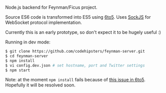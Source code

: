 Node.js backend for Feynman/Ficus project.

Source ES6 code is transformed into ES5 using [6to5](https://github.com/6to5/6to5).
Uses [SockJS](https://github.com/sockjs/sockjs-node) for WebSocket protocol implementation.

Currently this is an early prototype, so don't expect it to be hugely useful :)

Running in dev mode:

```bash
$ git clone https://github.com/codehipsters/feynman-server.git
$ cd feynman-server
$ npm install
$ vi config.dev.json # set hostname, port and Twitter settings
$ npm start
```

Note: at the moment `npm install` fails because of [this issue in 6to5](https://github.com/6to5/6to5/issues/137).
Hopefully it will be resolved soon.
